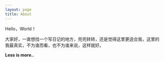 ```yaml
---
layout: page
title: About
---
```


Hello，World！

大家好，一直想找一个写日记的地方，兜兜转转，还是觉得这里更适合我，这里的我最真实，不为谁而看，也不为谁来说，这样就好。

**Less is more..**
